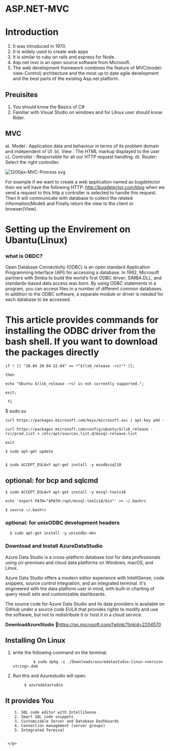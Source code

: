 # ASP.NET-MVC
# Introduction 
  1. It was introduced in 1970.
  2. It is widely used to create web apps
  3. It is similar to ruby on rails and express for Node.
  4. Asp.net mvc is an open source software from Microsoft.
  5. The web development framework combines the feature of MVC(model-view-Control) architecture and the most up to date agile development and the best parts of the existing Asp.net platform.

## Preuisites 
1. You should know the Basics of C# 
2. Familiar with Visual Studio on windows and for Lilnux user should know Rider.
## MVC 
a). Model : Application data and behaviour in terms of its problem domain and independent of UI.
b). View : The HTML markup displayed to the user
c). Controller : Responsible for all our HTTP request handling.
d). Router: Select the right controller.


![1200px-MVC-Process svg](https://user-images.githubusercontent.com/90936436/198706350-886f93aa-865f-4b71-b966-7d1c394338cf.png)

For example if we want to create a web application named as bugdetector then we will have the following HTTP: http://bugdetector.com/blog when we send a request to this http a controller is selected to handle this request. Then It will communicate with database to collect the related information(Model) and Finally return the view to the client or browser(View).


# Setting up the Envirement on Ubantu(Linux)
<div>
  <h3>what is OBDC?</h3>
  <p> 
  Open Database Connectivity (ODBC) is an open standard Application Programming Interface (API) for accessing a database. In 1992, Microsoft partners with Simba to build the world’s first ODBC driver; SIMBA.DLL, and standards-based data access was born. By using ODBC statements in a program, you can access files in a number of different common databases. In addition to the ODBC software, a separate module or driver is needed for each database to be accessed.</p>
  </div>
<div>
<h1>This article provides commands for installing the ODBC driver from the bash shell. If you want to download the packages directly</h1>
<p>
  
    if ! [[ "18.04 20.04 22.04" == *"$(lsb_release -rs)"* ]];

    then
  
    echo "Ubuntu $(lsb_release -rs) is not currently supported.";
    
    exit;

     fi
  
</p>

<p>
  
  $ sudo su
  
    curl https://packages.microsoft.com/keys/microsoft.asc | apt-key add -

    curl https://packages.microsoft.com/config/ubuntu/$(lsb_release -rs)/prod.list > /etc/apt/sources.list.d/mssql-release.list

    exit
  
    $ sudo apt-get update
  
  
    $ sudo ACCEPT_EULA=Y apt-get install -y msodbcsql18

  
  ## optional: for bcp and sqlcmd
    $ sudo ACCEPT_EULA=Y apt-get install -y mssql-tools18
  
    echo 'export PATH="$PATH:/opt/mssql-tools18/bin"' >> ~/.bashrc
    
    $ source ~/.bashrc
  
### optional: for unixODBC development headers

  
      $ sudo apt-get install -y unixodbc-dev

  </p>
</div>

<div>
  <h3>Download and Install AzureDataStudio</h3>

  <p>Azure Data Studio is a cross-platform database tool for data professionals using on-premises and cloud data platforms on Windows, macOS, and Linux.

Azure Data Studio offers a modern editor experience with IntelliSense, code snippets, source control integration, and an integrated terminal. It's engineered with the data platform user in mind, with built-in charting of query result sets and customizable dashboards.

The source code for Azure Data Studio and its data providers is available on GitHub under a source code EULA that provides rights to modify and use the software, but not to redistribute it or host it in a cloud service.
    
**DownloadAzureStudio** 🔗https://go.microsoft.com/fwlink/?linkid=2204570

  </p> 
<h2>Installing On Linux</h2>
<div>

1. write the following command on the terminal.
  
                $ sudo dpkg -i ./Downloads/azuredatastudio-linux-<version string>.deb 

  2. Run this and Azurestudio will open.
  
              $ azuredatastudio

<h2> It provides You</h2>
    <p>
    
        1. SQL code editor with IntelliSense 
        2. Smart SQL code snippets
        3. Customizable Server and Database Dashboards
        4. Connection management (server groups)
        5. Integrated Terminal
        
        
     </p>



</div>
